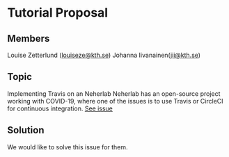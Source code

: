 # Tutorial Proposal
 ## Members
 Louise Zetterlund (louiseze@kth.se)
 Johanna Iivanainen(jii@kth.se)

  ## Topic
 Implementing Travis on an Neherlab 
 Neherlab has an open-source project working with COVID-19, where one of the issues is to use Travis or CircleCI for continuous integration. [See issue](https://github.com/neherlab/covid19_scenarios/issues/19)

 
  ## Solution
We would like to solve this issue for them. 